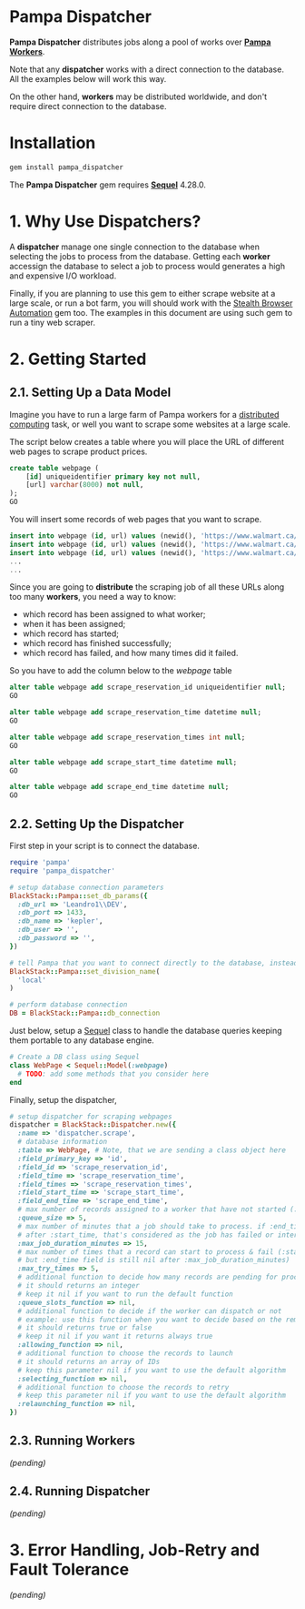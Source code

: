 # Pampa Dispatcher

**Pampa Dispatcher** distributes jobs along a pool of works over **[Pampa Workers](https://github.com/leandrosardi/pampa)**.

Note that any **dispatcher** works with a direct connection to the database. All the examples below will work this way.  

On the other hand, **workers** may be distributed worldwide, and don't require direct connection to the database.

# Installation

```cmd
gem install pampa_dispatcher
```

The **Pampa Dispatcher** gem requires **[Sequel](https://sequel.jeremyevans.net/)** 4.28.0.


# 1. Why Use Dispatchers?

A **dispatcher** manage one single connection to the database when selecting the jobs to process from the database.
Getting each **worker** accessign the database to select a job to process would generates a high and expensive I/O workload. 

Finally, if you are planning to use this gem to either scrape website at a large scale, or run a bot farm, you will should work with the [Stealth Browser Automation](https://github.com/leandrosardi/stealth_browser_automation) gem too. 
The examples in this document are using such gem to run a tiny web scraper.

# 2. Getting Started

## 2.1. Setting Up a Data Model

Imagine you have to run a large farm of Pampa workers for a [distributed computing](https://en.wikipedia.org/wiki/Distributed_computing) task, or well you want to scrape some websites at a large scale.

The script below creates a table where you will place the URL of different web pages to scrape product prices.

```sql
create table webpage (
	[id] uniqueidentifier primary key not null,
	[url] varchar(8000) not null,
);
GO
```

You will insert some records of web pages that you want to scrape.

```sql
insert into webpage (id, url) values (newid(), 'https://www.walmart.ca/en/ip/hp-stream-14-cb110ca-14-inch-laptop-white-intel-celeron-n4000-intel-uhd-600-4gb-ram-64gb-emmc-windows-10-s-4jc81uaabl/6000198793458');
insert into webpage (id, url) values (newid(), 'https://www.walmart.ca/en/ip/hp-17-by0002ca-173-laptop-natural-silver-and-ash-silver-core-i5-8250u-intel-uhd-graphics-620-8gb-ddr4-1-tb-5400-rpm-sata-windows-10-home-4bq83uaabl/6000198528157');
insert into webpage (id, url) values (newid(), 'https://www.walmart.ca/en/ip/acer-aspire-3-156-laptop-amd-e2-9000-amd-radeon-r2-graphics-8-gb-ddr4-1-tb-hard-drive-windows-10-home-nxgnvaa019/6000197843008');
...
...
```

Since you are going to **distribute** the scraping job of all these URLs along too many **workers**, you need a way to know:

* which record has been assigned to what worker;
* when it has been assigned;
* which record has started;
* which record has finished successfully;
* which record has failed, and how many times did it failed.

So you have to add the column below to the *webpage* table

```sql
alter table webpage add scrape_reservation_id uniqueidentifier null;
GO

alter table webpage add scrape_reservation_time datetime null;
GO

alter table webpage add scrape_reservation_times int null;
GO

alter table webpage add scrape_start_time datetime null;
GO

alter table webpage add scrape_end_time datetime null;
GO
```

## 2.2. Setting Up the Dispatcher

First step in your script is to connect the database.

```ruby
require 'pampa'
require 'pampa_dispatcher'

# setup database connection parameters
BlackStack::Pampa::set_db_params({
  :db_url => 'Leandro1\\DEV',
  :db_port => 1433,
  :db_name => 'kepler',
  :db_user => '',
  :db_password => '',  
})

# tell Pampa that you want to connect directly to the database, instead to ask the BlackStack division directory
BlackStack::Pampa::set_division_name(
  'local'
)

# perform database connection
DB = BlackStack::Pampa::db_connection
```

Just below, setup a [Sequel](https://sequel.jeremyevans.net/) class to handle the database queries keeping them portable to any database engine.

```ruby
# Create a DB class using Sequel
class WebPage < Sequel::Model(:webpage)
  # TODO: add some methods that you consider here
end
```
 
Finally, setup the dispatcher,

```ruby
# setup dispatcher for scraping webpages
dispatcher = BlackStack::Dispatcher.new({
  :name => 'dispatcher.scrape',
  # database information
  :table => WebPage, # Note, that we are sending a class object here
  :field_primary_key => 'id',
  :field_id => 'scrape_reservation_id',
  :field_time => 'scrape_reservation_time', 
  :field_times => 'scrape_reservation_times',
  :field_start_time => 'scrape_start_time',
  :field_end_time => 'scrape_end_time',
  # max number of records assigned to a worker that have not started (:start_time field is nil)
  :queue_size => 5, 
  # max number of minutes that a job should take to process. if :end_time keep nil x minutes 
  # after :start_time, that's considered as the job has failed or interrumped
  :max_job_duration_minutes => 15,  
  # max number of times that a record can start to process & fail (:start_time field is not nil, 
  # but :end_time field is still nil after :max_job_duration_minutes)
  :max_try_times => 5,
  # additional function to decide how many records are pending for processing
  # it should returns an integer
  # keep it nil if you want to run the default function
  :queue_slots_function => nil,
  # additional function to decide if the worker can dispatch or not
  # example: use this function when you want to decide based on the remaining credits of the client
  # it should returns true or false
  # keep it nil if you want it returns always true
  :allowing_function => nil,
  # additional function to choose the records to launch
  # it should returns an array of IDs
  # keep this parameter nil if you want to use the default algorithm
  :selecting_function => nil,
  # additional function to choose the records to retry
  # keep this parameter nil if you want to use the default algorithm
  :relaunching_function => nil,
})
```

## 2.3. Running Workers

*(pending)*

## 2.4. Running Dispatcher

*(pending)*

# 3. Error Handling, Job-Retry and Fault Tolerance

*(pending)*




